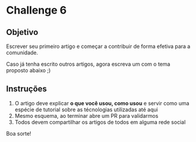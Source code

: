 # Challenge 6

## Objetivo

Escrever seu primeiro artigo e começar a contribuir de forma efetiva para a comunidade.

Caso já tenha escrito outros artigos, agora escreva um com o tema proposto abaixo ;)

## Instruções

1. O artigo deve explicar **o que você usou, como usou** e servir como uma espécie de tutorial sobre as 
técnologias utilizadas até aqui
2. Mesmo esquema, ao terminar abre um PR para validarmos
3. Todos devem compartilhar os artigos de todos em alguma rede social

Boa sorte!
